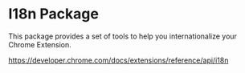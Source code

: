 # I18n Package

This package provides a set of tools to help you internationalize your Chrome Extension.

https://developer.chrome.com/docs/extensions/reference/api/i18n

